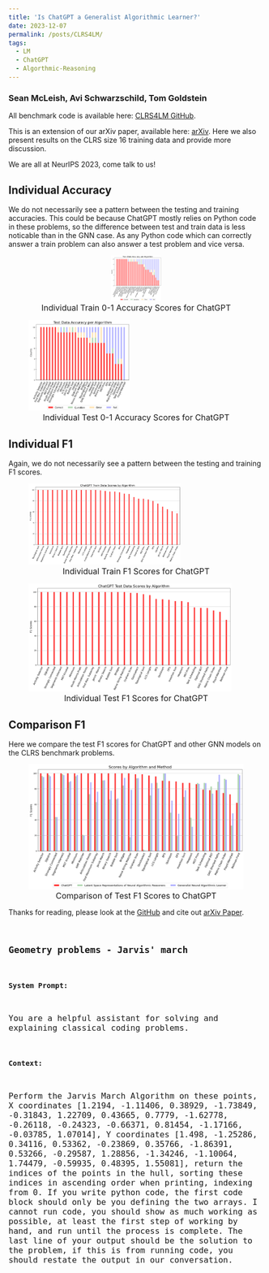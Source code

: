 ```yaml
---
title: 'Is ChatGPT a Generalist Algorithmic Learner?'
date: 2023-12-07
permalink: /posts/CLRS4LM/
tags:
  - LM
  - ChatGPT
  - Algorthmic-Reasoning
---
```

<html>
<h3>Sean McLeish, Avi Schwarzschild, Tom Goldstein</h3>
<p>All benchmark code is available here: <a href="https://github.com/mcleish7/CLRS4LM">CLRS4LM GitHub</a>.</p>
<p>This is an extension of our arXiv paper, available here:  <a href="https://github.com/mcleish7/CLRS4LM">arXiv</a>. Here we also present results on the CLRS size 16 training data and provide more discussion.</p>
<p>We are all at NeurIPS 2023, come talk to us!</p>


<h2>Individual Accuracy</h2>
<p>We do not necessarily see a pattern between the testing and training accuracies. This could be because ChatGPT mostly relies on Python code in these problems, so the difference between test and train data is less noticable than in the GNN case. As any Python code which can correctly answer a train problem can also answer a test problem and vice versa.</p>

<p itemprop="Individual Train 0-1 Accuracy Scores for ChatGPT">
  <figure style="text-align: center;">
    <img src='/images/CLRS-FIGURES/Train_accuracy_2.png' width="100">
    <figcaption style="text-align: center; font-size: 16px;">Individual Train 0-1 Accuracy Scores for ChatGPT</figcaption>
  </figure>
</p>
<p class="archive__item-excerpt" itemprop="Individual Test 0-1 Accuracy Scores for ChatGPT">
  <figure>
    <img src='/images/CLRS-FIGURES/Test_accuracy_2.png' width="200" style="text-align: center;">
    <figcaption style="text-align: center; font-size: 16px;">Individual Test 0-1 Accuracy Scores for ChatGPT</figcaption>
  </figure>
</p>

<h2>Individual F1</h2>
<p>Again, we do not necessarily see a pattern between the testing and training F1 scores.</p>

<p class="archive__item-excerpt" itemprop="Individual Train F1 Scores for ChatGPT">  
  <figure>
    <img src='/images/CLRS-FIGURES/bar_chart_3_train.png' width="300" style="text-align: center;">
    <figcaption style="text-align: center; font-size: 16px;">Individual Train F1 Scores for ChatGPT</figcaption>
  </figure>
</p>

<p class="archive__item-excerpt" itemprop="Individual Test F1 Scores for ChatGPT">
  <figure>
    <img src='/images/CLRS-FIGURES/bar_chart_3_test.png' width="400" style="text-align: center;">
    <figcaption style="text-align: center; font-size: 16px;">Individual Test F1 Scores for ChatGPT</figcaption>
  </figure>
</p>

<h2>Comparison F1</h2>
<p>Here we compare the test F1 scores for ChatGPT and other GNN models on the CLRS benchmark problems.</p>
<p class="archive__item-excerpt" itemprop="Comparison of Test F1 Scores to ChatGPT"> 
  <figure>
    <img src='/images/CLRS-FIGURES/Test_compare_F1.png' width="500" style="text-align: center;">
    <figcaption style="text-align: center; font-size: 16px;">Comparison of Test F1 Scores to ChatGPT</figcaption>
  </figure>
</p>
<p>Thanks for reading, please look at the <a href="https://github.com/mcleish7/CLRS4LM">GitHub</a> and cite out <a href="https://github.com/mcleish7/CLRS4LM">arXiv Paper</a>.</p>


<code>
<h2>Geometry problems - Jarvis' march</h2>
<h3>System Prompt:</h3>
<p style="font-size:16px">You are a helpful assistant for solving and explaining classical coding problems.</p>
<h3>Context:</h3>
<p style="font-size:16px">Perform the Jarvis March Algorithm on these points, X coordinates [1.2194, -1.11406, 0.38929, -1.73849, -0.31843, 1.22709, 0.43665, 0.7779, -1.62778, -0.26118, -0.24323, -0.66371, 0.81454, -1.17166, -0.03785, 1.07014], Y coordinates [1.498, -1.25286, 0.34116, 0.53362, -0.23869, 0.35766, -1.86391, 0.53266, -0.29587, 1.28856, -1.34246, -1.10064, 1.74479, -0.59935, 0.48395, 1.55081], return the indices of the points in the hull, sorting these indices in ascending order when printing, indexing from 0. If you write python code, the first code block should only be you defining the two arrays. I cannot run code, you should show as much working as possible, at least the first step of working by hand, and run until the process is complete. The last line of your output should be the solution to the problem, if this is from running code, you should restate the output in our conversation.</p>
</code>

</html>
